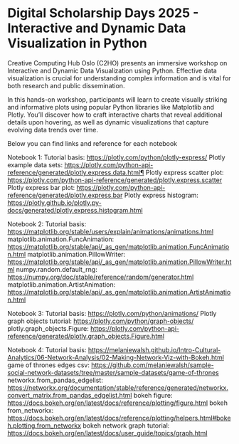 # Digital Scholarship Days 2025 - Interactive and Dynamic Data Visualization in Python
Creative Computing Hub Oslo (C2HO) presents an immersive workshop on Interactive and Dynamic Data Visualization using Python. Effective data visualization is crucial for understanding complex information and is vital for both research and public dissemination.

In this hands-on workshop, participants will learn to create visually striking and informative plots using popular Python libraries like Matplotlib and Plotly. You’ll discover how to craft interactive charts that reveal additional details upon hovering, as well as dynamic visualizations that capture evolving data trends over time.

Below you can find links and reference for each notebook

Notebook 1:
Tutorial basis: https://plotly.com/python/plotly-express/
Plotly example data sets: https://plotly.com/python-api-reference/generated/plotly.express.data.html¶
Plotly express scatter plot: https://plotly.com/python-api-reference/generated/plotly.express.scatter
Plotly express bar plot: https://plotly.com/python-api-reference/generated/plotly.express.bar
Plotly express histogram: https://plotly.github.io/plotly.py-docs/generated/plotly.express.histogram.html

Notebook 2:
Tutorial basis: https://matplotlib.org/stable/users/explain/animations/animations.html
matplotlib.animation.FuncAnimation: https://matplotlib.org/stable/api/_as_gen/matplotlib.animation.FuncAnimation.html
matplotlib.animation.PillowWriter: https://matplotlib.org/stable/api/_as_gen/matplotlib.animation.PillowWriter.html
numpy.random.default_rng: https://numpy.org/doc/stable/reference/random/generator.html
matplotlib.animation.ArtistAnimation: https://matplotlib.org/stable/api/_as_gen/matplotlib.animation.ArtistAnimation.html

Notebook 3:
Tutorial basis: https://plotly.com/python/animations/
Plotly graph objects tutorial: https://plotly.com/python/graph-objects/
plotly.graph_objects.Figure: https://plotly.com/python-api-reference/generated/plotly.graph_objects.Figure.html

Notebook 4:
Tutorial basis: https://melaniewalsh.github.io/Intro-Cultural-Analytics/06-Network-Analysis/02-Making-Network-Viz-with-Bokeh.html
game of thrones edges csv: https://github.com/melaniewalsh/sample-social-network-datasets/tree/master/sample-datasets/game-of-thrones
networkx.from_pandas_edgelist: https://networkx.org/documentation/stable/reference/generated/networkx.convert_matrix.from_pandas_edgelist.html
bokeh figure: https://docs.bokeh.org/en/latest/docs/reference/plotting/figure.html
bokeh from_networkx: https://docs.bokeh.org/en/latest/docs/reference/plotting/helpers.html#bokeh.plotting.from_networkx
bokeh network graph tutorial: https://docs.bokeh.org/en/latest/docs/user_guide/topics/graph.html




